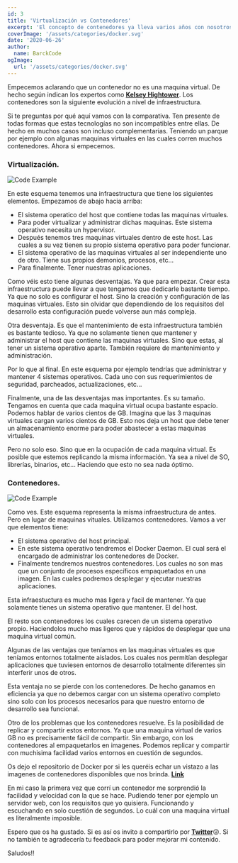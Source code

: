 ```yaml
---
id: 3
title: 'Virtualización vs Contenedores'
excerpt: 'El concepto de contenedores ya lleva varios años con nosotros. Pero, ¿sabes en qué se diferencia de una maquina virtual?. En este post te lo contamos'
coverImage: '/assets/categories/docker.svg'
date: '2020-06-26'
author:
  name: BarckCode
ogImage:
  url: '/assets/categories/docker.svg'
---
```


Empecemos aclarando que un contenedor no es una maquina virtual. De hecho según indican los expertos como [<strong>Kelsey Hightower</strong>](https://twitter.com/kelseyhightower). Los contenedores son la siguiente evolución a nivel de infraestructura.

Si te preguntas por qué aquí vamos con la comparativa. Ten presente de todas formas que estas tecnologías no son incompatibles entre ellas. De hecho en muchos casos son incluso complementarias. Teniendo un parque por ejemplo con algunas maquinas virtuales en las cuales corren muchos contenedores. Ahora si empecemos.

### Virtualización.
<img>![Code Example](/assets/blog/virtualization-vs-containers/virtualization.png)</img>

En este esquema tenemos una infraestructura que tiene los siguientes elementos. Empezamos de abajo hacia arriba:
- El sistema operatico del host que contiene todas las maquinas virtuales.
- Para poder virtualizar y administrar dichas maquinas. Este sistema operativo necesita un hypervisor.
- Después tenemos tres maquinas virtuales dentro de este host. Las cuales a su vez tienen su propio sistema operativo para poder funcionar.
- El sistema operativo de las maquinas virtuales al ser independiente uno de otro. Tiene sus propios demonios, procesos, etc...
- Para finalmente. Tener nuestras aplicaciones.

Como véis esto tiene algunas desventajas. Ya que para empezar. Crear esta infraestructura puede llevar a que tengamos que dedicarle bastante tiempo. Ya que no solo es configurar el host. Sino la creación y configuración de las maquinas virtuales. Esto sin olvidar que dependiendo de los requisitos del desarrollo esta configuración puede volverse aun más compleja.

Otra desventaja. Es que el mantenimiento de esta infraestructura también es bastante tedioso. Ya que no solamente tienen que mantener y administrar el host que contiene las maquinas virtuales. Sino que estas, al tener un sistema operativo aparte. También requiere de mantenimiento y administración.

Por lo que al final. En este esquema por ejemplo tendrías que administrar y mantener 4 sistemas operativos. Cada uno con sus requerimientos de seguridad, parcheados, actualizaciones, etc...

Finalmente, una de las desventajas mas importantes. Es su tamaño. Tengamos en cuenta que cada maquina virtual ocupa bastante espacio. Podemos hablar de varios cientos de GB. Imagina que las 3 maquinas virtuales cargan varios cientos de GB. Esto nos deja un host que debe tener un almacenamiento enorme para poder abastecer a estas maquinas virtuales.

Pero no solo eso. Sino que en la ocupación de cada maquina virtual. Es posible que estemos replicando la misma información. Ya sea a nivel de SO, librerías, binarios, etc... Haciendo que esto no sea nada óptimo.

### Contenedores.
<img>![Code Example](/assets/blog/virtualization-vs-containers/containers.png)</img>

Como ves. Este esquema representa la misma infraestructura de antes. Pero en lugar de maquinas vituales. Utilizamos contenedores. Vamos a ver que elementos tiene:
- El sistema operativo del host principal.
- En este sistema operativo tendremos el Docker Daemon. El cual será el encargado de administrar los contenedores de Docker.
- Finalmente tendremos nuestros contenedores. Los cuales no son mas que un conjunto de procesos específicos empaquetados en una imagen. En las cuales podremos desplegar y ejecutar nuestras aplicaciones.

Esta infraestuctura es mucho mas ligera y facil de mantener. Ya que solamente tienes un sistema operativo que mantener. El del host.

El resto son contenedores los cuales carecen de un sistema operativo propio. Haciendolos mucho mas ligeros que y rápidos de desplegar que una maquina virtual común.

Algunas de las ventajas que teníamos en las maquinas virtuales es que teníamos entornos totalmente aislados. Los cuales nos permitían desplegar aplicaciones que tuviesen entornos de desarrollo totalmente diferentes sin interferir unos de otros.

Esta ventaja no se pierde con los contenedores. De hecho ganamos en eficiencia ya que no debemos cargar con un sistema operativo completo sino solo con los procesos necesarios para que nuestro entorno de desarrollo sea funcional.

Otro de los problemas que los contenedores resuelve. Es la posibilidad de replicar y compartir estos entornos. Ya que una maquina virtual de varios GB no es precisamente fácil de compartir. Sin embargo, con los contenedores al empaquetarlos en imagenes. Podemos replicar y compartir con muchisima facilidad varios entornos en cuestión de segundos.

Os dejo el repositorio de Docker por si les queréis echar un vistazo a las imagenes de contenedores disponibles que nos brinda. [<strong>Link</strong>](https://hub.docker.com/search?q=&type=image)

En mi caso la primera vez que corrí un contenedor me sorprendió la facilidad y velocidad con la que se hace. Pudiendo tener por ejemplo un servidor web, con los requisitos que yo quisiera. Funcionando y escuchando en solo cuestión de segundos. Lo cuál con una maquina virtual es literalmente imposible.

Espero que os ha gustado. Si es así os invito a compartirlo por [<strong>Twitter</strong>](https://twitter.com/barckcode)😜. Si no también te agradecería tu feedback para poder mejorar mi contenido.

Saludos!!